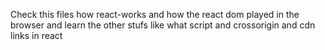 Check this files how react-works and how the react dom played in the browser and learn the other stufs like what script and crossorigin and cdn links in react
